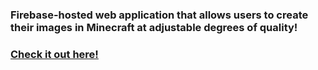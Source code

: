 ### Firebase-hosted web application that allows users to create their images in Minecraft at adjustable degrees of quality!
### [Check it out here!](https://minecraft-art.firebaseapp.com/)
